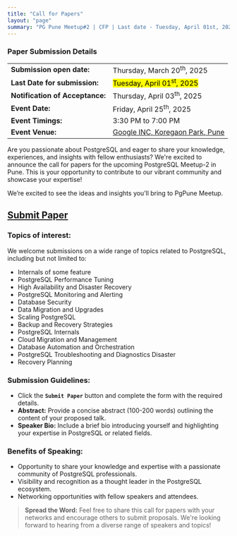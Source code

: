 ```yaml
---
title: "Call for Papers"
layout: "page"
summary: "PG Pune Meetup#2 | CFP | Last date - Tuesday, April 01st, 2025"
---
```


### Paper Submission Details

|                                 |                                                             |
| ------------------------------- | ----------------------------------------------------------- |
| **Submission open date:**       | Thursday, March 20<sup>th</sup>, 2025         |
| **Last Date for submission:**   | <mark>Tuesday, April 01<sup>st</sup>, 2025 </mark>          |
| **Notification of Acceptance:** | Thursday, April 03<sup>th</sup>, 2025                       |
| **Event Date:**                 | Friday, April 25<sup>th</sup>, 2025                         |
| **Event Timings:**              | 3:30 PM to 7:00 PM                                          |
| **Event Venue:**                | [Google INC, Koregaon Park, Pune](https://g.co/kgs/VsN3gmP) |

Are you passionate about PostgreSQL and eager to share your knowledge, experiences, and insights with fellow enthusiasts? We're excited to announce the call for papers for the upcoming PostgreSQL Meetup-2 in Pune. This is your opportunity to contribute to our vibrant community and showcase your expertise!

We’re excited to see the ideas and insights you’ll bring to PgPune Meetup.

<h2>
    <a class="button" href="https://docs.google.com/forms/d/16ga-t_XrP3NBCpXMFql7Bq05YCX6MVGc7V9VjuDYhMs/edit" rel="noopener" title="Submit Paper" target="_blank">
    <!-- <a class="button" href="#" onclick="alert('Paper submissions will be open on March 20, 2025!'); return false;"> -->
    <span class="button-inner">
        Submit Paper
    </span>
    </a>
</h2>

### Topics of interest:

We welcome submissions on a wide range of topics related to PostgreSQL, including but not limited to:

- Internals of some feature
- PostgreSQL Performance Tuning
- High Availability and Disaster Recovery
- PostgreSQL Monitoring and Alerting
- Database Security
- Data Migration and Upgrades
- Scaling PostgreSQL
- Backup and Recovery Strategies
- PostgreSQL Internals
- Cloud Migration and Management
- Database Automation and Orchestration
- PostgreSQL Troubleshooting and Diagnostics Disaster
- Recovery Planning

### Submission Guidelines:

- Click the **`Submit Paper`** button and complete the form with the required details.
- **Abstract:** Provide a concise abstract (100-200 words) outlining the content of your proposed talk.
- **Speaker Bio:** Include a brief bio introducing yourself and highlighting your expertise in PostgreSQL or related fields.

### Benefits of Speaking:

- Opportunity to share your knowledge and expertise with a passionate community of PostgreSQL professionals.
- Visibility and recognition as a thought leader in the PostgreSQL ecosystem.
- Networking opportunities with fellow speakers and attendees.

> **Spread the Word:** Feel free to share this call for papers with your networks and encourage others to submit proposals. We're looking forward to hearing from a diverse range of speakers and topics!
